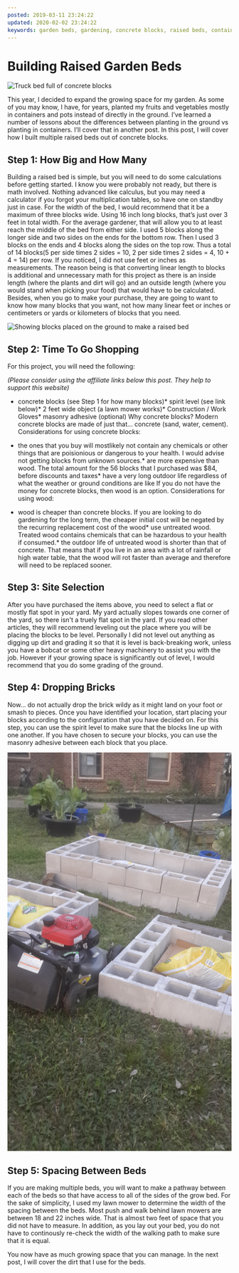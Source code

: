 ```yaml
---
posted: 2019-03-11 23:24:22
updated: 2020-02-02 23:24:22
keywords: garden beds, gardening, concrete blocks, raised beds, container gardening
---
```


# Building Raised Garden Beds

![Truck bed full of concrete blocks](/images/2019.03.11-20190309_155432.jpg)

This year, I decided to expand the growing space for my garden. As some of you may know, I have, for years, planted my fruits and vegetables mostly in containers and pots instead of directly in the ground.
I’ve learned a number of lessons about the differences between planting in the ground vs planting in containers. I’ll cover that in another post.
In this post, I will cover how I built multiple raised beds out of concrete blocks.

## Step 1: How Big and How Many

Building a raised bed is simple, but you will need to do some calculations before getting started. I know you were probably not ready, but there is math involved. Nothing advanced like calculus, but you may need a calculator if you forgot your multiplication tables, so have one on standby just in case.
 For the width of the bed, I would recommend that it be a maximum of three blocks wide. Using 16 inch long blocks, that’s just over 3 feet in total width. For the average gardener, that will allow you to at least reach the middle of the bed from either side.
I used 5 blocks along the longer side and two sides on the ends for the bottom row. Then I used 3 blocks on the ends and 4 blocks along the sides on the top row. Thus a total of 14 blocks(5 per side times 2 sides = 10, 2 per side times 2 sides = 4, 10 + 4 = 14) per row.
If you noticed, I did not use feet or inches as measurements. The reason being is that converting linear length to blocks is additional and unnecessary math for this project as there is an inside length (where the plants and dirt will go) and an outside length (where you would stand when picking your food) that would have to be calculated. Besides, when you go to make your purchase, they are going to want to know how many blocks that you want, not how many linear feet or inches or centimeters or yards or kilometers of blocks that you need.

![Showing blocks placed on the ground to make a raised bed](/images/2019.03.11-20190309_152423.jpg)

## Step 2: Time To Go Shopping

For this project, you will need the following:

*(Please consider using the affiliate links below this post. They help to support this website)*

* concrete blocks (see Step 1 for how many blocks)* spirit level (see link below)* 2 feet wide object (a lawn mower works)* Construction / Work Gloves* masonry adhesive (optional)
 Why concrete blocks? Modern concrete blocks are made of just that... concrete (sand, water, cement). Considerations for using concrete blocks:

* the ones that you buy will mostlikely not contain any chemicals or other things that are poisionious or dangerous to your health. I would advise not getting blocks from unknown sources.* are more expensive than wood. The total amount for the 56 blocks that I purchased was $84, before discounts and taxes* have a very long outdoor life regardless of what the weather or ground conditions are like
 If you do not have the money for concrete blocks, then wood is an option. Considerations for using wood:

* wood is cheaper than concrete blocks. If you are looking to do gardening for the long term, the cheaper initial cost will be negated by the recurring replacement cost of the wood* use untreated wood. Treated wood contains chemicals that can be hazardous to your health if consumed.* the outdoor life of untreated wood is shorter than that of concrete. That means that if you live in an area with a lot of rainfall or high water table, that the wood will rot faster than average and therefore will need to be replaced sooner.

## Step 3: Site Selection

After you have purchased the items above, you need to select a flat or mostly flat spot in your yard. My yard actually slopes towards one corner of the yard, so there isn't a truely flat spot in the yard. If you read other articles, they will recommend leveling out the place where you will be placing the blocks to be level. Personally I did not level out anything as digging up dirt and grading it so that it is level is back-breaking work, unless you have a bobcat or some other heavy machinery to assist you with the job. However if your growing space is significantly out of level, I would recommend that you do some grading of the ground.

## Step 4: Dropping Bricks

Now... do not actually drop the brick wildy as it might land on your foot or smash to pieces.
Once you have identified your location, start placing your blocks according to the configuration that you have decided on. For this step, you can use the spirit level to make sure that the blocks line up with one another. If you have chosen to secure your blocks, you can use the masonry adhesive between each block that you place.

![Spacing the beds with a lawn mower](/images/2019.03.11-20190309_173839.jpg)

## Step 5: Spacing Between Beds

If you are making multiple beds, you will want to make a pathway between each of the beds so that have access to all of the sides of the grow bed.
For the sake of simplicity, I used my lawn mower to determine the width of the spacing between the beds. Most push and walk behind lawn mowers are between 18 and 22 inches wide. That is almost two feet of space that you did not have to measure. In addition, as you lay out your bed, you do not have to continously re-check the width of the walking path to make sure that it is equal.

You now have as much growing space that you can manage. In the next post, I will cover the dirt that I use for the beds.
